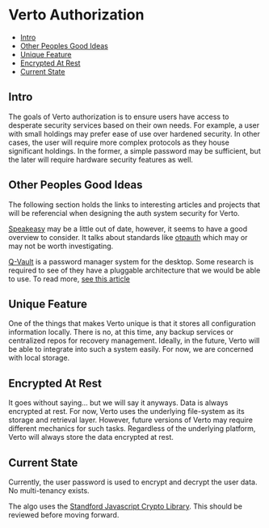 # Verto Authorization

  * [Intro](#intro)
  * [Other Peoples Good Ideas](#other-peoples-good-ideas)
  * [Unique Feature](#unique-feature)
  * [Encrypted At Rest](#encrypted-at-rest)
  * [Current State](#current-state)
  
## Intro

The goals of Verto authorization is to ensure users have access to desperate security services based on their own needs. For example, a user with small holdings may prefer ease of use over hardened security. In other cases, the user will require more complex protocols as they house significant holdings. In the former, a simple password may be sufficient, but the later will require hardware security features as well.

## Other Peoples Good Ideas

The following section holds the links to interesting articles and projects that will be referencial when designing the auth system security for Verto.

[Speakeasy](https://github.com/speakeasyjs/speakeasy) may be a little out of date, however, it seems to have a good overview to consider. It talks about standards like [otpauth](https://www.npmjs.com/package/otpauth) which may or may not be worth investigating.

[Q-Vault](https://github.com/Q-Vault/qvault) is a password manager system for the desktop. Some research is required to see of they have a pluggable architecture that we would be able to use. To read more, [see this article](https://medium.com/@lane.c.wagner/qvaults-dual-encryption-a224ce3de0)

## Unique Feature

One of the things that makes Verto unique is that it stores all configuration information locally. There is no, at this time, any backup services or centralized repos for recovery management. Ideally, in the future, Verto will be able to integrate into such a system easily. For now, we are concerned with local storage.

## Encrypted At Rest

It goes without saying... but we will say it anyways. Data is always encrypted at rest. For now, Verto uses the underlying file-system as its storage and retrieval layer. However, future versions of Verto may require different mechanics for such tasks. Regardless of the underlying platform, Verto will always store the data encrypted at rest.

## Current State

Currently, the user password is used to encrypt and decrypt the user data. No multi-tenancy exists. 

The algo uses the [Standford Javascript Crypto Library](https://github.com/bitwiseshiftleft/sjcl). This should be reviewed before moving forward.
